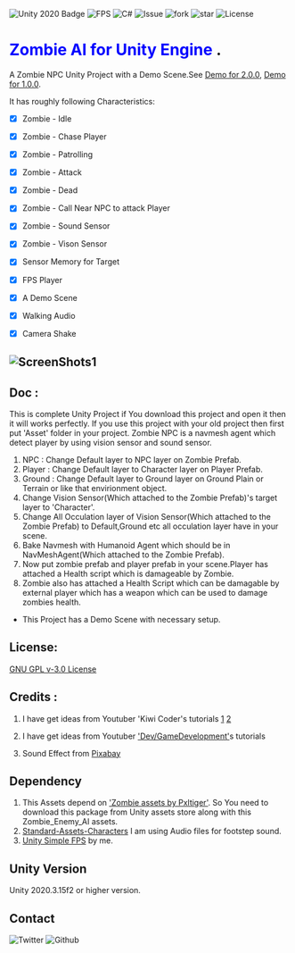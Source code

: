 ![Unity 2020 Badge](https://img.shields.io/badge/Unity-2020-blue)
![FPS](https://img.shields.io/badge/FPS-for%20Unity-blue)
![C#](https://img.shields.io/badge/C-%23-lightgrey)
![Issue](https://img.shields.io/github/issues/baponkar/zombie-ai)
![fork](https://img.shields.io/github/forks/baponkar/zombie-ai)
![star](https://img.shields.io/github/stars/baponkar/zombie-ai)
![License](https://img.shields.io/github/license/baponkar/zombie-ai)




# <span style="color:blue">Zombie AI for Unity Engine </span>.
A  Zombie NPC Unity Project with a Demo Scene.See [Demo for 2.0.0](https://www.youtube.com/watch?v=JxbXT3MU_9M), [Demo for 1.0.0](https://www.youtube.com/watch?v=486w7NuyBWo).

It has roughly following Characteristics:

- [x] Zombie - Idle
- [x] Zombie - Chase Player
- [x] Zombie - Patrolling
- [x] Zombie - Attack
- [x] Zombie - Dead
- [x] Zombie - Call Near NPC to attack Player
- [x] Zombie - Sound Sensor
- [x] Zombie - Vison Sensor
- [x] Sensor Memory for Target
- [x] FPS Player
- [x] A Demo Scene
- [x] Walking Audio 
- [x] Camera Shake


## ![ScreenShots1](ScreenShots/Screenshot1.png)


## Doc :
This is complete Unity Project if You download this project and open it then it will works perfectly.
If you use this project with your old project then first put 'Asset' folder in your project.
Zombie NPC is a navmesh agent which detect player by using vision sensor and sound sensor.

1. NPC  : Change Default layer to NPC layer on Zombie Prefab.
2. Player : Change Default layer to Character layer on Player Prefab.
3. Ground : Change Default layer to Ground layer on Ground Plain or Terrain or like that envirionment object.
4. Change Vision Sensor(Which attached to the Zombie Prefab)'s target layer to 'Character'.
5. Change All Occulation layer of Vision Sensor(Which attached to the Zombie Prefab) to Default,Ground etc all occulation layer have in your scene.
6. Bake Navmesh with Humanoid Agent which should be in NavMeshAgent(Which attached to the Zombie Prefab).
7. Now put zombie prefab and player prefab in your scene.Player has attached a Health script which is damageable by Zombie.
8. Zombie also has attached a Health Script which can be damagable by external player which has a weapon which can be used to damage zombies health.

* This Project has a Demo Scene with necessary setup.
## License:
[GNU GPL v-3.0 License](LICENSE.md)

## Credits :
1. I have get ideas from  Youtuber 'Kiwi Coder's  tutorials
   [1](https://www.youtube.com/watch?v=znZXmmyBF-o&t=629s)
   [2](https://www.youtube.com/watch?v=1H9jrKyWKs0)

3. I have get ideas from  Youtuber ['Dev/GameDevelopment'](https://www.youtube.com/watch?v=UjkSFoLxesw&t=7s)s  tutorials
   
   
4. Sound Effect from <a href="https://pixabay.com/sound-effects/?utm_source=link-attribution&amp;utm_medium=referral&amp;utm_campaign=music&amp;utm_content=6419">Pixabay</a>

## Dependency
1. This Assets depend on ['Zombie assets by Pxltiger']((https://assetstore.unity.com/packages/3d/characters/humanoids/zombie-30232)).
So You need to download this package from Unity assets store along with this Zombie_Enemy_AI assets.
2. [Standard-Assets-Characters](https://github.com/Unity-Technologies/Standard-Assets-Characters)
I am using Audio files for footstep sound.
3. [Unity Simple FPS](https://github.com/baponkar/Unity-Simple-FPS) by me.

## Unity Version
Unity 2020.3.15f2 or higher version.

## Contact
![Twitter](https://img.shields.io/twitter/follow/kar_bapon?style=social)
![Github](https://img.shields.io/github/followers/baponkar?style=social)
